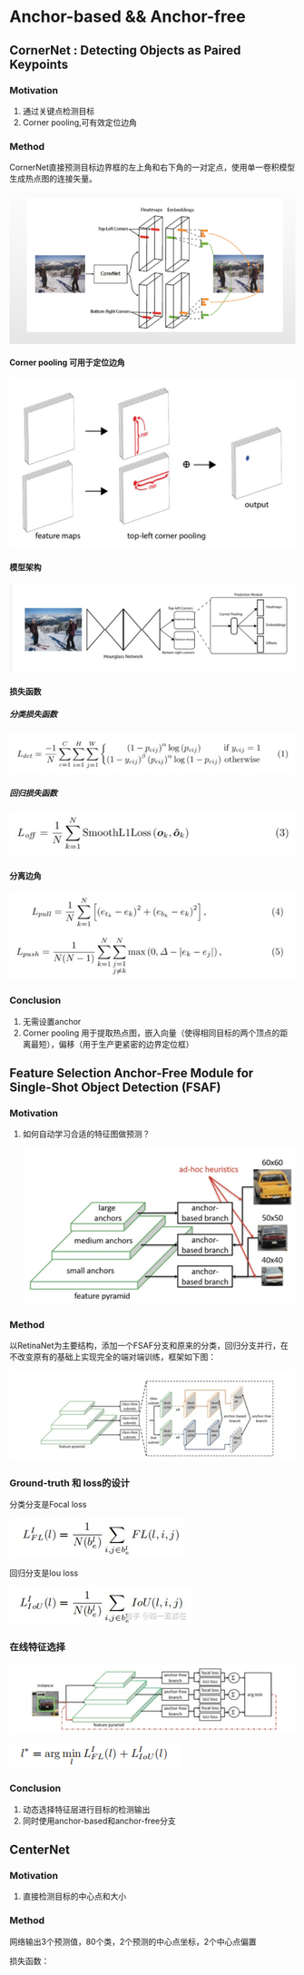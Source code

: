 # Anchor-based && Anchor-free

## CornerNet : Detecting Objects as Paired Keypoints

### Motivation

1. 通过关键点检测目标
2. Corner pooling,可有效定位边角

### Method

CornerNet直接预测目标边界框的左上角和右下角的一对定点，使用单一卷积模型生成热点图的连接矢量。

![1569227982047](../img/1569227982047.png)

#### Corner pooling 可用于定位边角

![1569228827216](../img/1569228827216.png)

#### 模型架构

![1569228869591](../img/1569228869591.png)

#### 损失函数

##### 分类损失函数

![1569228975582](../img/1569228975582.png)

##### 回归损失函数

![1569228999453](../img/1569228999453.png)

#### 分离边角

![1569229028551](../img/1569229028551.png)

### Conclusion

1. 无需设置anchor
2. Corner pooling 用于提取热点图，嵌入向量（使得相同目标的两个顶点的距离最短），偏移（用于生产更紧密的边界定位框）

## Feature Selection Anchor-Free Module for Single-Shot Object Detection (FSAF)

### Motivation

1. 如何自动学习合适的特征图做预测？

   ![1569224991831](../img/1569224991831.png)

### Method

以RetinaNet为主要结构，添加一个FSAF分支和原来的分类，回归分支并行，在不改变原有的基础上实现完全的端对端训练，框架如下图：

![1569225041645](../img/1569225041645.png)

### Ground-truth 和 loss的设计

分类分支是Focal loss

![1569227082077](../img/1569227082077.png)

回归分支是Iou loss

![1569227098492](../img/1569227098492.png)

### 在线特征选择

![1569226662776](../img/1569226662776.png)

![1569227016469](../img/1569227016469.png)

### Conclusion

1. 动态选择特征层进行目标的检测输出
2. 同时使用anchor-based和anchor-free分支

## CenterNet

### Motivation

1. 直接检测目标的中心点和大小

### Method

网络输出3个预测值，80个类，2个预测的中心点坐标，2个中心点偏置

损失函数：




